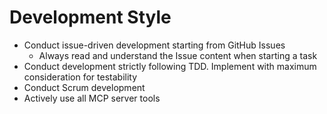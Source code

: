 # Development Style

- Conduct issue-driven development starting from GitHub Issues
  - Always read and understand the Issue content when starting a task
- Conduct development strictly following TDD. Implement with maximum consideration for testability
- Conduct Scrum development
- Actively use all MCP server tools